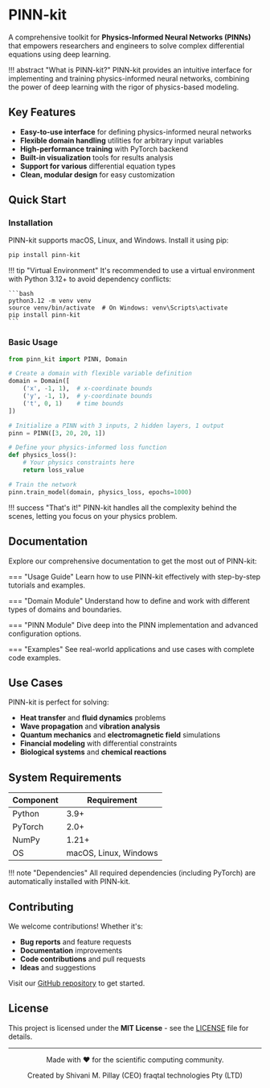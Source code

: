# PINN-kit

A comprehensive toolkit for **Physics-Informed Neural Networks (PINNs)** that empowers researchers and engineers to solve complex differential equations using deep learning.

!!! abstract "What is PINN-kit?"
    PINN-kit provides an intuitive interface for implementing and training physics-informed neural networks, 
    combining the power of deep learning with the rigor of physics-based modeling.

## Key Features

- **Easy-to-use interface** for defining physics-informed neural networks
- **Flexible domain handling** utilities for arbitrary input variables  
- **High-performance training** with PyTorch backend
- **Built-in visualization** tools for results analysis
- **Support for various** differential equation types
- **Clean, modular design** for easy customization

## Quick Start

### Installation

PINN-kit supports macOS, Linux, and Windows. Install it using pip:

```bash
pip install pinn-kit
```

!!! tip "Virtual Environment"
    It's recommended to use a virtual environment with Python 3.12+ to avoid dependency conflicts:
    
    ```bash
    python3.12 -m venv venv
    source venv/bin/activate  # On Windows: venv\Scripts\activate
    pip install pinn-kit
    ```

### Basic Usage

```python
from pinn_kit import PINN, Domain

# Create a domain with flexible variable definition
domain = Domain([
    ('x', -1, 1),  # x-coordinate bounds
    ('y', -1, 1),  # y-coordinate bounds  
    ('t', 0, 1)    # time bounds
])

# Initialize a PINN with 3 inputs, 2 hidden layers, 1 output
pinn = PINN([3, 20, 20, 1])

# Define your physics-informed loss function
def physics_loss():
    # Your physics constraints here
    return loss_value

# Train the network
pinn.train_model(domain, physics_loss, epochs=1000)
```

!!! success "That's it!"
    PINN-kit handles all the complexity behind the scenes, letting you focus on your physics problem.

## Documentation

Explore our comprehensive documentation to get the most out of PINN-kit:

=== "Usage Guide"
    Learn how to use PINN-kit effectively with step-by-step tutorials and examples.

=== "Domain Module" 
    Understand how to define and work with different types of domains and boundaries.

=== "PINN Module"
    Dive deep into the PINN implementation and advanced configuration options.

=== "Examples"
    See real-world applications and use cases with complete code examples.

## Use Cases

PINN-kit is perfect for solving:

- **Heat transfer** and **fluid dynamics** problems
- **Wave propagation** and **vibration analysis**
- **Quantum mechanics** and **electromagnetic field** simulations
- **Financial modeling** with differential constraints
- **Biological systems** and **chemical reactions**

## System Requirements

| Component | Requirement |
|-----------|-------------|
| Python    | 3.9+        |
| PyTorch   | 2.0+        |
| NumPy     | 1.21+       |
| OS        | macOS, Linux, Windows |

!!! note "Dependencies"
    All required dependencies (including PyTorch) are automatically installed with PINN-kit.

## Contributing

We welcome contributions! Whether it's:

- **Bug reports** and feature requests
- **Documentation** improvements  
- **Code contributions** and pull requests
- **Ideas** and suggestions

Visit our [GitHub repository](https://github.com/fraqtal-technologies/PINN-kit) to get started.

## License

This project is licensed under the **MIT License** - see the [LICENSE](LICENSE) file for details.

---

<div align="center">

Made with ❤️ for the scientific computing community.

Created by Shivani M. Pillay (CEO) fraqtal technologies Pty (LTD)



</div>
